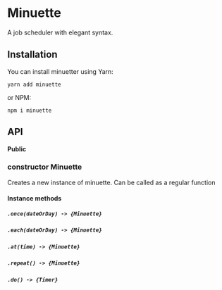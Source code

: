 # Minuette

A job scheduler with elegant syntax.

## Installation

You can install minuetter using Yarn:

```
yarn add minuette
```

or NPM:

```
npm i minuette
```

## API

**Public**

### constructor Minuette

Creates a new instance of minuette. Can be called as a regular function

#### Instance methods

##### `.once(dateOrDay) -> {Minuette}`

##### `.each(dateOrDay) -> {Minuette}`

##### `.at(time) -> {Minuette}`

##### `.repeat() -> {Minuette}`

##### `.do() -> {Timer}`

